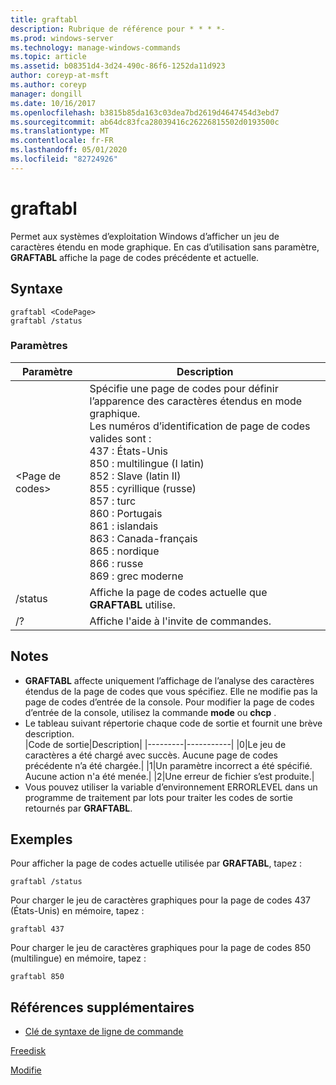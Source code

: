 ```yaml
---
title: graftabl
description: Rubrique de référence pour * * * *-
ms.prod: windows-server
ms.technology: manage-windows-commands
ms.topic: article
ms.assetid: b08351d4-3d24-490c-86f6-1252da11d923
author: coreyp-at-msft
ms.author: coreyp
manager: dongill
ms.date: 10/16/2017
ms.openlocfilehash: b3815b85da163c03dea7bd2619d4647454d3ebd7
ms.sourcegitcommit: ab64dc83fca28039416c26226815502d0193500c
ms.translationtype: MT
ms.contentlocale: fr-FR
ms.lasthandoff: 05/01/2020
ms.locfileid: "82724926"
---
```

# <a name="graftabl"></a>graftabl



Permet aux systèmes d’exploitation Windows d’afficher un jeu de caractères étendu en mode graphique. En cas d’utilisation sans paramètre, **GRAFTABL** affiche la page de codes précédente et actuelle.



## <a name="syntax"></a>Syntaxe

```
graftabl <CodePage>
graftabl /status
```

### <a name="parameters"></a>Paramètres

|Paramètre|Description|
|---------|-----------|
|\<Page de codes>|Spécifie une page de codes pour définir l’apparence des caractères étendus en mode graphique.</br>Les numéros d’identification de page de codes valides sont :</br>437 : États-Unis</br>850 : multilingue (I latin)</br>852 : Slave (latin II)</br>855 : cyrillique (russe)</br>857 : turc</br>860 : Portugais</br>861 : islandais</br>863 : Canada-français</br>865 : nordique</br>866 : russe</br>869 : grec moderne|
|/status|Affiche la page de codes actuelle que **GRAFTABL** utilise.|
|/?|Affiche l'aide à l'invite de commandes.|

## <a name="remarks"></a>Notes 

-   **GRAFTABL** affecte uniquement l’affichage de l’analyse des caractères étendus de la page de codes que vous spécifiez. Elle ne modifie pas la page de codes d’entrée de la console. Pour modifier la page de codes d’entrée de la console, utilisez la commande **mode** ou **chcp** .
-   Le tableau suivant répertorie chaque code de sortie et fournit une brève description.  
    |Code de sortie|Description|
    |---------|-----------|
    |0|Le jeu de caractères a été chargé avec succès. Aucune page de codes précédente n’a été chargée.|
    |1|Un paramètre incorrect a été spécifié. Aucune action n'a été menée.|
    |2|Une erreur de fichier s’est produite.|
-   Vous pouvez utiliser la variable d’environnement ERRORLEVEL dans un programme de traitement par lots pour traiter les codes de sortie retournés par **GRAFTABL**.

## <a name="examples"></a>Exemples

Pour afficher la page de codes actuelle utilisée par **GRAFTABL**, tapez :
```
graftabl /status
```
Pour charger le jeu de caractères graphiques pour la page de codes 437 (États-Unis) en mémoire, tapez :
```
graftabl 437
```
Pour charger le jeu de caractères graphiques pour la page de codes 850 (multilingue) en mémoire, tapez :
```
graftabl 850
```

## <a name="additional-references"></a>Références supplémentaires

- [Clé de syntaxe de ligne de commande](command-line-syntax-key.md)

[Freedisk](freedisk.md)

[Modifie](chcp.md)